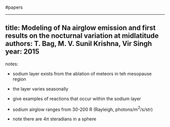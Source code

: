 #papers

---
title: Modeling of Na airglow emission and first results on the nocturnal variation at midlatitude
authors: T. Bag, M. V. Sunil Krishna, Vir Singh
year: 2015
---
notes:
- sodium layer exists from the ablation of meteors in teh mesopause region

- the layer varies seasonally

- give examples of reactions that occur within the sodium layer

- sodium airglow ranges from 30-200 R (Rayleigh, photons/m$^2$/s/str)

- note there are 4$\pi$ steradians in a sphere